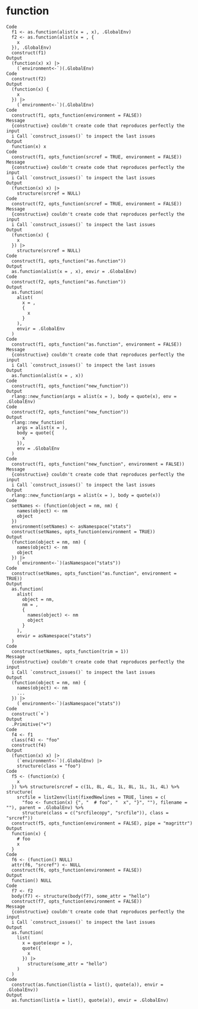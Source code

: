 # function

    Code
      f1 <- as.function(alist(x = , x), .GlobalEnv)
      f2 <- as.function(alist(x = , {
        x
      }), .GlobalEnv)
      construct(f1)
    Output
      (function(x) x) |>
        (`environment<-`)(.GlobalEnv)
    Code
      construct(f2)
    Output
      (function(x) {
        x
      }) |>
        (`environment<-`)(.GlobalEnv)
    Code
      construct(f1, opts_function(environment = FALSE))
    Message
      {constructive} couldn't create code that reproduces perfectly the input
      i Call `construct_issues()` to inspect the last issues
    Output
      function(x) x
    Code
      construct(f1, opts_function(srcref = TRUE, environment = FALSE))
    Message
      {constructive} couldn't create code that reproduces perfectly the input
      i Call `construct_issues()` to inspect the last issues
    Output
      (function(x) x) |>
        structure(srcref = NULL)
    Code
      construct(f2, opts_function(srcref = TRUE, environment = FALSE))
    Message
      {constructive} couldn't create code that reproduces perfectly the input
      i Call `construct_issues()` to inspect the last issues
    Output
      (function(x) {
        x
      }) |>
        structure(srcref = NULL)
    Code
      construct(f1, opts_function("as.function"))
    Output
      as.function(alist(x = , x), envir = .GlobalEnv)
    Code
      construct(f2, opts_function("as.function"))
    Output
      as.function(
        alist(
          x = ,
          {
            x
          }
        ),
        envir = .GlobalEnv
      )
    Code
      construct(f1, opts_function("as.function", environment = FALSE))
    Message
      {constructive} couldn't create code that reproduces perfectly the input
      i Call `construct_issues()` to inspect the last issues
    Output
      as.function(alist(x = , x))
    Code
      construct(f1, opts_function("new_function"))
    Output
      rlang::new_function(args = alist(x = ), body = quote(x), env = .GlobalEnv)
    Code
      construct(f2, opts_function("new_function"))
    Output
      rlang::new_function(
        args = alist(x = ),
        body = quote({
          x
        }),
        env = .GlobalEnv
      )
    Code
      construct(f1, opts_function("new_function", environment = FALSE))
    Message
      {constructive} couldn't create code that reproduces perfectly the input
      i Call `construct_issues()` to inspect the last issues
    Output
      rlang::new_function(args = alist(x = ), body = quote(x))
    Code
      setNames <- (function(object = nm, nm) {
        names(object) <- nm
        object
      })
      environment(setNames) <- asNamespace("stats")
      construct(setNames, opts_function(environment = TRUE))
    Output
      (function(object = nm, nm) {
        names(object) <- nm
        object
      }) |>
        (`environment<-`)(asNamespace("stats"))
    Code
      construct(setNames, opts_function("as.function", environment = TRUE))
    Output
      as.function(
        alist(
          object = nm,
          nm = ,
          {
            names(object) <- nm
            object
          }
        ),
        envir = asNamespace("stats")
      )
    Code
      construct(setNames, opts_function(trim = 1))
    Message
      {constructive} couldn't create code that reproduces perfectly the input
      i Call `construct_issues()` to inspect the last issues
    Output
      (function(object = nm, nm) {
        names(object) <- nm
        ...
      }) |>
        (`environment<-`)(asNamespace("stats"))
    Code
      construct(`+`)
    Output
      .Primitive("+")
    Code
      f4 <- f1
      class(f4) <- "foo"
      construct(f4)
    Output
      (function(x) x) |>
        (`environment<-`)(.GlobalEnv) |>
        structure(class = "foo")
    Code
      f5 <- (function(x) {
        x
      }) %>% structure(srcref = c(1L, 8L, 4L, 1L, 8L, 1L, 1L, 4L) %>% structure(
        srcfile = list2env(list(fixedNewlines = TRUE, lines = c(
          "foo <- function(x) {", "  # foo", "  x", "}", ""), filename = ""), parent = .GlobalEnv) %>%
          structure(class = c("srcfilecopy", "srcfile")), class = "srcref"))
      construct(f5, opts_function(environment = FALSE), pipe = "magrittr")
    Output
      function(x) {
        # foo
        x
      }
    Code
      f6 <- (function() NULL)
      attr(f6, "srcref") <- NULL
      construct(f6, opts_function(environment = FALSE))
    Output
      function() NULL
    Code
      f7 <- f2
      body(f7) <- structure(body(f7), some_attr = "hello")
      construct(f7, opts_function(environment = FALSE))
    Message
      {constructive} couldn't create code that reproduces perfectly the input
      i Call `construct_issues()` to inspect the last issues
    Output
      as.function(
        list(
          x = quote(expr = ),
          quote({
            x
          }) |>
            structure(some_attr = "hello")
        )
      )
    Code
      construct(as.function(list(a = list(), quote(a)), envir = .GlobalEnv))
    Output
      as.function(list(a = list(), quote(a)), envir = .GlobalEnv)


